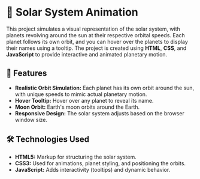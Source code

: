 # 🌌 Solar System Animation

This project simulates a visual representation of the solar system, with planets revolving around the sun at their respective orbital speeds. Each planet follows its own orbit, and you can hover over the planets to display their names using a tooltip. The project is created using **HTML**, **CSS**, and **JavaScript** to provide interactive and animated planetary motion.

## 🚀 Features

- **Realistic Orbit Simulation:** Each planet has its own orbit around the sun, with unique speeds to mimic actual planetary motion.
- **Hover Tooltip:** Hover over any planet to reveal its name.
- **Moon Orbit:** Earth's moon orbits around the Earth.
- **Responsive Design:** The solar system adjusts based on the browser window size.
  
## 🛠️ Technologies Used

- **HTML5:** Markup for structuring the solar system.
- **CSS3:** Used for animations, planet styling, and positioning the orbits.
- **JavaScript:** Adds interactivity (tooltips) and dynamic behavior.
